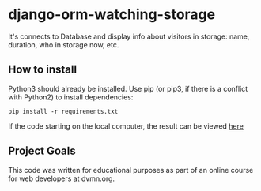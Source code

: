 # django-orm-watching-storage

It's connects to Database and display info about visitors in storage: name, duration, who in storage now, etc.

How to install
------

Python3 should already be installed. Use pip (or pip3, if there is a conflict with Python2) to install dependencies:

    pip install -r requirements.txt
    
If the code starting on the local computer, the result can be viewed [here](http://127.0.0.1:8000/)

Project Goals
------
This code was written for educational purposes as part of an online course for web developers at dvmn.org.



